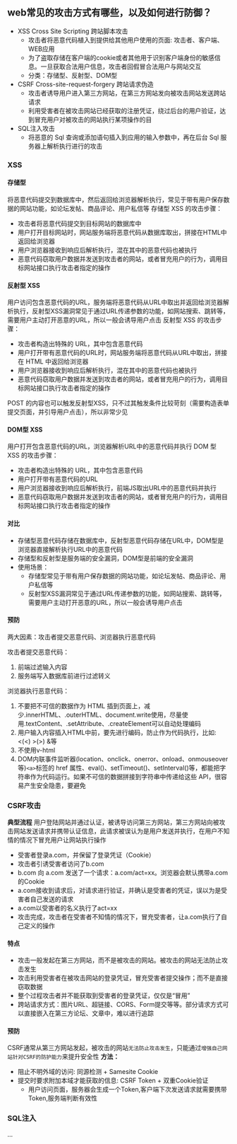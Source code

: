 ## web常见的攻击方式有哪些，以及如何进行防御？
- XSS Cross Site Scripting 跨站脚本攻击
  - 攻击者将恶意代码植入到提供给其他用户使用的页面: 攻击者、客户端、WEB应用
  - 为了盗取存储在客户端的cookie或者其他用于识别客户端身份的敏感信息。一旦获取合法用户信息，攻击者回假冒合法用户与网站交互
  - 分类：存储型、反射型、DOM型
- CSRF Cross-site-request-forgery 跨站请求伪造
  - 攻击者诱导用户进入第三方网站，在第三方网站发向被攻击网站发送跨站请求
  - 利用受害者在被攻击网站已经获取的注册凭证，绕过后台的用户验证，达到冒充用户对被攻击的网站执行某项操作的目
- SQL注入攻击
  - 将恶意的 Sql 查询或添加语句插入到应用的输入参数中，再在后台 Sql 服务器上解析执行进行的攻击

### XSS
#### 存储型
将恶意代码提交到数据库中，然后返回给浏览器解析执行，常见于带有用户保存数据的网站功能，如论坛发帖、商品评论、用户私信等
存储型 XSS 的攻击步骤：
  - 攻击者将恶意代码提交到目标网站的数据库中
  - 用户打开目标网站时，网站服务端将恶意代码从数据库取出，拼接在HTML中返回给浏览器
  - 用户浏览器接收到响应后解析执行，混在其中的恶意代码也被执行
  - 恶意代码窃取用户数据并发送到攻击者的网站，或者冒充用户的行为，调用目标网站接口执行攻击者指定的操作
  
#### 反射型 XSS
用户访问包含恶意代码的URL，服务端将恶意代码从URL中取出并返回给浏览器解析执行，反射型XSS漏洞常见于通过URL传递参数的功能，如网站搜索、跳转等，需要用户主动打开恶意的URL，所以一般会诱导用户点击
反射型 XSS 的攻击步骤：
  - 攻击者构造出特殊的 URL，其中包含恶意代码
  - 用户打开带有恶意代码的URL时，网站服务端将恶意代码从URL中取出，拼接在 HTML 中返回给浏览器
  - 用户浏览器接收到响应后解析执行，混在其中的恶意代码也被执行
  - 恶意代码窃取用户数据并发送到攻击者的网站，或者冒充用户的行为，调用目标网站接口执行攻击者指定的操作
  
POST 的内容也可以触发反射型XSS，只不过其触发条件比较苛刻（需要构造表单提交页面，并引导用户点击），所以非常少见

#### DOM型 XSS
用户打开包含恶意代码的URL，浏览器解析URL中的恶意代码并执行
DOM 型 XSS 的攻击步骤：
  - 攻击者构造出特殊的 URL，其中包含恶意代码
  - 用户打开带有恶意代码的URL
  - 用户浏览器接收到响应后解析执行，前端JS取出URL中的恶意代码并执行
  - 恶意代码窃取用户数据并发送到攻击者的网站，或者冒充用户的行为，调用目标网站接口执行攻击者指定的操作
  
#### 对比
- 存储型恶意代码存储在数据库中，反射型恶意代码存储在URL中，DOM型是浏览器直接解析执行URL中的恶意代码
- 存储型和反射型是服务端的安全漏洞，DOM型是前端的安全漏洞
- 使用场景：
  - 存储型常见于带有用户保存数据的网站功能，如论坛发帖、商品评论、用户私信等
  - 反射型XSS漏洞常见于通过URL传递参数的功能，如网站搜索、跳转等，需要用户主动打开恶意的URL，所以一般会诱导用户点击

#### 预防
两大因素：攻击者提交恶意代码、浏览器执行恶意代码

攻击者提交恶意代码：
  1. 前端过滤输入内容
  2. 服务端写入数据库前进行过滤转义

浏览器执行恶意代码：
  1. 不要把不可信的数据作为 HTML 插到页面上，减少.innerHTML、.outerHTML、document.write使用，尽量使用.textContent、.setAttribute、.createElement可以自动处理编码
  2. 用户输入内容插入HTML中前，要先进行编码，防止作为代码执行，比如: <(&lt;) >(&gt;) &等
  3. 不使用v-html
  4. DOM内联事件监听器(location、onclick、onerror、onload、onmouseover等)`<a>`标签的 href 属性、eval()、setTimeout()、setInterval()等，都能把字符串作为代码运行。如果不可信的数据拼接到字符串中传递给这些 API，很容易产生安全隐患，要避免

### CSRF攻击
**典型流程**
用户登陆网站并通过认证，被诱导访问第三方网站，第三方网站向被攻击网站发送请求并携带认证信息，此请求被误认为是用户发送并执行，在用户不知情的情况下冒充用户让网站执行操作
  - 受害者登录a.com，并保留了登录凭证（Cookie）
  - 攻击者引诱受害者访问了b.com
  - b.com 向 a.com 发送了一个请求：a.com/act=xx。浏览器会默认携带a.com的Cookie
  - a.com接收到请求后，对请求进行验证，并确认是受害者的凭证，误以为是受害者自己发送的请求
  - a.com以受害者的名义执行了act=xx
  - 攻击完成，攻击者在受害者不知情的情况下，冒充受害者，让a.com执行了自己定义的操作

#### 特点
  - 攻击一般发起在第三方网站，而不是被攻击的网站。被攻击的网站无法防止攻击发生
  - 攻击利用受害者在被攻击网站的登录凭证，冒充受害者提交操作；而不是直接窃取数据
  - 整个过程攻击者并不能获取到受害者的登录凭证，仅仅是“冒用”
  - 跨站请求方式：图片URL、超链接、CORS、Form提交等等。部分请求方式可以直接嵌入在第三方论坛、文章中，难以进行追踪
  
#### 预防
CSRF通常从第三方网站发起，被攻击的网站`无法防止攻击发生`，只能通过`增强自己网站针对CSRF的防护能力`来提升安全性
**方法：**
  - 阻止不明外域的访问: 同源检测 + Samesite Cookie
  - 提交时要求附加本域才能获取的信息: CSRF Token + 双重Cookie验证
    - 用户访问页面，服务器会生成一个Token,客户端下次发送请求就需要携带Token,服务端判断有效性

### SQL注入
...
